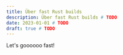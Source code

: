 ```yaml
---
title: Über fast Rust builds
description: Über fast Rust builds # TODO
date: 2023-01-01 # TODO
draft: true # TODO
---
```


Let's goooooo fast!